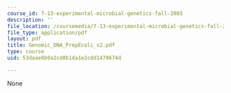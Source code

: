 ```yaml
---
course_id: 7-13-experimental-microbial-genetics-fall-2003
description: ''
file_location: /coursemedia/7-13-experimental-microbial-genetics-fall-2003/53daae8b9a2cd0b1da1e2cdd1479674d_Genomic_DNA_PrepEcoli_v2.pdf
file_type: application/pdf
layout: pdf
title: Genomic_DNA_PrepEcoli_v2.pdf
type: course
uid: 53daae8b9a2cd0b1da1e2cdd1479674d

---
```

None